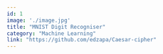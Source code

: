 ```yaml
---
id: 1
image: './image.jpg'
title: "MNIST Digit Recogniser"
category: "Machine Learning"
link: "https://github.com/edzapa/Caesar-cipher"
---
```

